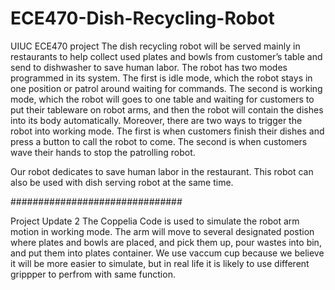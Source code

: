 # ECE470-Dish-Recycling-Robot
UIUC ECE470 project
The dish recycling robot will be served mainly in restaurants to help collect used plates and
bowls from customer’s table and send to dishwasher to save human labor. The robot has two
modes programmed in its system. The first is idle mode, which the robot stays in one position or
patrol around waiting for commands. The second is working mode, which the robot will goes to
one table and waiting for customers to put their tableware on robot arms, and then the robot will
contain the dishes into its body automatically. Moreover, there are two ways to trigger the robot
into working mode. The first is when customers finish their dishes and press a button to call the
robot to come. The second is when customers wave their hands to stop the patrolling robot.

Our robot dedicates to save human labor in the restaurant. This robot can also be used with dish
serving robot at the same time.

###############################

Project Update 2
The Coppelia Code is used to simulate the robot arm motion in working mode. The arm will move to several designated postion where plates and bowls are placed, and pick them up, pour wastes into bin, and put them into plates container. We use vaccum cup because we believe it will be more easier to simulate, but in real life it is likely to use different grippper to perfrom with same function.
